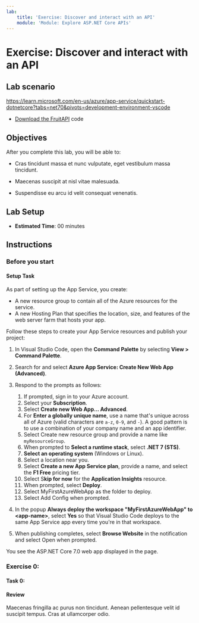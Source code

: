 ```yaml
---
lab:
    title: 'Exercise: Discover and interact with an API'
    module: 'Module: Explore ASP.NET Core APIs'
---
```


# Exercise: Discover and interact with an API

## Lab scenario
https://learn.microsoft.com/en-us/azure/app-service/quickstart-dotnetcore?tabs=net70&pivots=development-environment-vscode

* [Download the FruitAPI](https://github.com/MicrosoftLearning/develop-aspnet-core-consumes-api/raw/master/Allfiles/Downloads/FruitAPI.zip) code

## Objectives

After you complete this lab, you will be able to:

- Cras tincidunt massa et nunc vulputate, eget vestibulum massa tincidunt. 

- Maecenas suscipit at nisl vitae malesuada. 

- Suspendisse eu arcu id velit consequat venenatis.

## Lab Setup

  - **Estimated Time**: 00 minutes

## Instructions

### Before you start

#### Setup Task

As part of setting up the App Service, you create:

* A new resource group to contain all of the Azure resources for the service.
* A new Hosting Plan that specifies the location, size, and features of the web server farm that hosts your app.

Follow these steps to create your App Service resources and publish your project:

1. In Visual Studio Code, open the **Command Palette** by selecting **View > Command Palette**.
1. Search for and select **Azure App Service: Create New Web App (Advanced)**.

3. Respond to the prompts as follows:

    1. If prompted, sign in to your Azure account.
    1. Select your **Subscription**.
    1. Select **Create new Web App... Advanced**.
    1. For **Enter a globally unique name**, use a name that's unique across all of Azure (valid characters are `a-z`, `0-9`, and `-`). A good pattern is to use a combination of your company name and an app identifier.
    1. Select Create new resource group and provide a name like `myResourceGroup`.
    1. When prompted to **Select a runtime stack**, select **.NET 7 (STS)**.
    1. **Select an operating system** (Windows or Linux).
    1. Select a location near you.
    1. Select **Create a new App Service plan**, provide a name, and select the **F1 Free** pricing tier.
    1. Select S**kip for now** for the **Application Insights** resource.
    1. When prompted, select **Deploy**.
    1. Select MyFirstAzureWebApp as the folder to deploy.
    1. Select Add Config when prompted.

1. In the popup **Always deploy the workspace "MyFirstAzureWebApp" to \<app-name\>**, select **Yes** so that Visual Studio Code deploys to the same App Service app every time you're in that workspace.

1. When publishing completes, select **Browse Website** in the notification and select Open when prompted.

You see the ASP.NET Core 7.0 web app displayed in the page.



### Exercise 0: 



#### Task 0: 


#### Review

Maecenas fringilla ac purus non tincidunt. Aenean pellentesque velit id suscipit tempus. Cras at ullamcorper odio.
